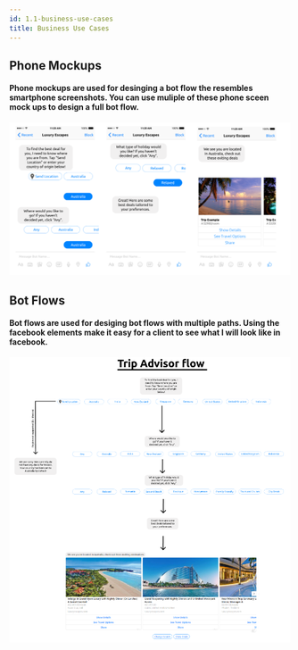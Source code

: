 ```yaml
---
id: 1.1-business-use-cases
title: Business Use Cases
---
```


## Phone Mockups

#### Phone mockups are used for desinging a bot flow the resembles smartphone screenshots. You can use muliple of these phone sceen mock ups to design a full bot flow.

![alt-text](assets/48007656-b4c4f100-e0dd-11e8-828e-942ac4675f9f.png)

## Bot Flows

#### Bot flows are used for desiging bot flows with multiple paths. Using the facebook elements make it easy for a client to see what I will look like in facebook.

![alt-text](assets/48007773-f05fbb00-e0dd-11e8-864c-ff74ae4546df.png)
